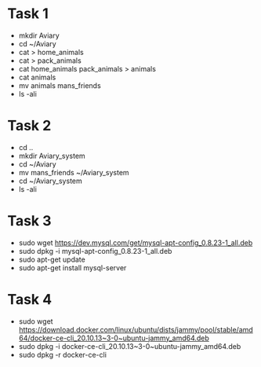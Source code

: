 # Task 1
- mkdir Aviary
- cd ~/Aviary
- cat > home_animals
- cat > pack_animals
- cat home_animals pack_animals > animals
- cat animals
- mv animals mans_friends
- ls -ali

# Task 2
- cd ..
- mkdir Aviary_system
- cd ~/Aviary
- mv mans_friends ~/Aviary_system
- cd ~/Aviary_system
- ls -ali

# Task 3
- sudo wget https://dev.mysql.com/get/mysql-apt-config_0.8.23-1_all.deb
- sudo dpkg -i mysql-apt-config_0.8.23-1_all.deb
- sudo apt-get update
- sudo apt-get install mysql-server

# Task 4
- sudo wget https://download.docker.com/linux/ubuntu/dists/jammy/pool/stable/amd64/docker-ce-cli_20.10.13~3-0~ubuntu-jammy_amd64.deb
- sudo dpkg -i docker-ce-cli_20.10.13~3-0~ubuntu-jammy_amd64.deb
- sudo dpkg -r docker-ce-cli
